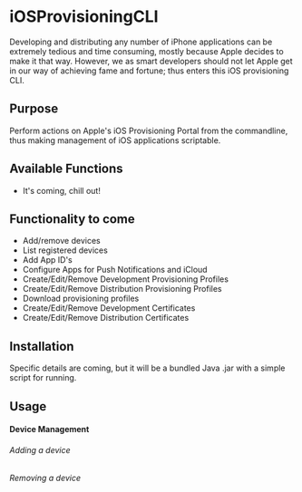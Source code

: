 iOSProvisioningCLI
==================

Developing and distributing any number of iPhone applications can be extremely tedious and time consuming, mostly because Apple decides to make it that way. However, we as smart developers should not let Apple get in our way of achieving fame and fortune; thus enters this iOS provisioning CLI.

## Purpose
Perform actions on Apple's iOS Provisioning Portal from the commandline, thus making management of iOS applications scriptable.

## Available Functions
* It's coming, chill out! 

## Functionality to come
* Add/remove devices
* List registered devices
* Add App ID's
* Configure Apps for Push Notifications and iCloud
* Create/Edit/Remove Development Provisioning Profiles
* Create/Edit/Remove Distribution Provisioning Profiles
* Download provisioning profiles
* Create/Edit/Remove Development Certificates
* Create/Edit/Remove Distribution Certificates

## Installation
Specific details are coming, but it will be a bundled Java .jar with a simple script for running.

## Usage
#### Device Management
###### Adding a device
###### Removing a device
